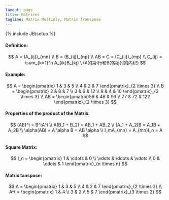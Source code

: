 ```yaml
---
layout: page
title: Matrices
tagline: Matrix Multiply, Matrix Transpose 
---
```

{% include JB/setup %}

#### Definition:  
$$
  A = (A_{ij})_{mn} \\
  B = (B_{ij})_{np} \\
  AB = C = (C_{ij})_{mp} \\
  C_{ij} = \sum_{k=1}^n A_{ik}B_{kj} \  (A的第i行和B的第j列的内积)  
$$  

#### Example:   
$$
 A = \begin{pmatrix} 1 & 3 & 5 \\ 4 & 2 & 7 \end{pmatrix}_{2 \times 3} \\
 B = \begin{pmatrix} 2 & 8 & 7 \\ 3 & 6 & 12 \\ 9 & 4 & 10 \end{pmatrix}_{3 \times 3} \\
 AB = \begin{pmatrix}56 & 46 & 93 \\ 77 & 72 & 122 \end{pmatrix}_{2 \times 3}
$$

#### Properties of the product of the Matrix:  
$$
(AB)^t = B^tA^t \\
A(B_1 + B_2) = AB_1 + AB_2 \\
(A_1 + A_2)B = A_1B + A_2B \\
\alpha(AB) = A \alpha B = AB \alpha \\
I_mA_{mn} = A_{mn}I_n = A
$$

#### Square Matrix:  
$$
I_n = \begin{pmatrix} 1 & \cdots & 0 \\ \vdots & \ddots & \vdots \\ 0 &  \cdots & 1 \end{pmatrix}_{n \times n}
$$

#### Matrix tanspose:  
$$
A = \begin{pmatrix} 1 & 3 & 5 \\ 4 & 2 & 7 \end{pmatrix}_{2 \times 3} \\
A^t = \begin{pmatrix} 1 & 4 \\ 3 & 2 \\ 5 & 7 \end{pmatrix}_{3 \times 2}
$$

